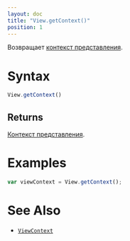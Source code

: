 ```yaml
---
layout: doc
title: "View.getContext()"
position: 1
---
```


Возвращает [контекст представления](../../ViewContext/).

# Syntax

```js
View.getContext()
```

## Returns

[Контекст представления](../../ViewContext/).

# Examples

```js
var viewContext = View.getContext();
```

# See Also

* [`ViewContext`](../../ViewContext/)

